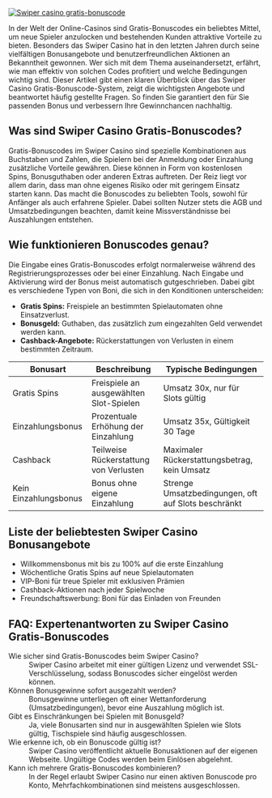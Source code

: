 [![Swiper casino gratis-bonuscode](https://123-caf.pages.dev/gitsignup.png)](https://vrmoo.ru/Bt82HjjY)

<p>In der Welt der Online-Casinos sind Gratis-Bonuscodes ein beliebtes Mittel, um neue Spieler anzulocken und bestehenden Kunden attraktive Vorteile zu bieten. Besonders das Swiper Casino hat in den letzten Jahren durch seine vielfältigen Bonusangebote und benutzerfreundlichen Aktionen an Bekanntheit gewonnen. Wer sich mit dem Thema auseinandersetzt, erfährt, wie man effektiv von solchen Codes profitiert und welche Bedingungen wichtig sind. Dieser Artikel gibt einen klaren Überblick über das Swiper Casino Gratis-Bonuscode-System, zeigt die wichtigsten Angebote und beantwortet häufig gestellte Fragen. So finden Sie garantiert den für Sie passenden Bonus und verbessern Ihre Gewinnchancen nachhaltig.</p>  <h2>Was sind Swiper Casino Gratis-Bonuscodes?</h2> <p>Gratis-Bonuscodes im Swiper Casino sind spezielle Kombinationen aus Buchstaben und Zahlen, die Spielern bei der Anmeldung oder Einzahlung zusätzliche Vorteile gewähren. Diese können in Form von kostenlosen Spins, Bonusguthaben oder anderen Extras auftreten. Der Reiz liegt vor allem darin, dass man ohne eigenes Risiko oder mit geringem Einsatz starten kann. Das macht die Bonuscodes zu beliebten Tools, sowohl für Anfänger als auch erfahrene Spieler. Dabei sollten Nutzer stets die AGB und Umsatzbedingungen beachten, damit keine Missverständnisse bei Auszahlungen entstehen.</p>  <h2>Wie funktionieren Bonuscodes genau?</h2> <p>Die Eingabe eines Gratis-Bonuscodes erfolgt normalerweise während des Registrierungsprozesses oder bei einer Einzahlung. Nach Eingabe und Aktivierung wird der Bonus meist automatisch gutgeschrieben. Dabei gibt es verschiedene Typen von Boni, die sich in den Konditionen unterscheiden:</p> <ul> <li><strong>Gratis Spins:</strong> Freispiele an bestimmten Spielautomaten ohne Einsatzverlust.</li> <li><strong>Bonusgeld:</strong> Guthaben, das zusätzlich zum eingezahlten Geld verwendet werden kann.</li> <li><strong>Cashback-Angebote:</strong> Rückerstattungen von Verlusten in einem bestimmten Zeitraum.</li> </ul>  <table> <thead> <tr> <th>Bonusart</th> <th>Beschreibung</th> <th>Typische Bedingungen</th> </tr> </thead> <tbody> <tr> <td>Gratis Spins</td> <td>Freispiele an ausgewählten Slot-Spielen</td> <td>Umsatz 30x, nur für Slots gültig</td> </tr> <tr> <td>Einzahlungsbonus</td> <td>Prozentuale Erhöhung der Einzahlung</td> <td>Umsatz 35x, Gültigkeit 30 Tage</td> </tr> <tr> <td>Cashback</td> <td>Teilweise Rückerstattung von Verlusten</td> <td>Maximaler Rückerstattungsbetrag, kein Umsatz</td> </tr> <tr> <td>Kein Einzahlungsbonus</td> <td>Bonus ohne eigene Einzahlung</td> <td>Strenge Umsatzbedingungen, oft auf Slots beschränkt</td> </tr> </tbody> </table>  <h2>Liste der beliebtesten Swiper Casino Bonusangebote</h2> <ul> <li>Willkommensbonus mit bis zu 100% auf die erste Einzahlung</li> <li>Wöchentliche Gratis Spins auf neue Spielautomaten</li> <li>VIP-Boni für treue Spieler mit exklusiven Prämien</li> <li>Cashback-Aktionen nach jeder Spielwoche</li> <li>Freundschaftswerbung: Boni für das Einladen von Freunden</li> </ul>  <h2>FAQ: Expertenantworten zu Swiper Casino Gratis-Bonuscodes</h2> <dl> <dt>Wie sicher sind Gratis-Bonuscodes beim Swiper Casino?</dt> <dd>Swiper Casino arbeitet mit einer gültigen Lizenz und verwendet SSL-Verschlüsselung, sodass Bonuscodes sicher eingelöst werden können.</dd>  <dt>Können Bonusgewinne sofort ausgezahlt werden?</dt> <dd>Bonusgewinne unterliegen oft einer Wettanforderung (Umsatzbedingungen), bevor eine Auszahlung möglich ist.</dd>  <dt>Gibt es Einschränkungen bei Spielen mit Bonusgeld?</dt> <dd>Ja, viele Bonusarten sind nur in ausgewählten Spielen wie Slots gültig, Tischspiele sind häufig ausgeschlossen.</dd>  <dt>Wie erkenne ich, ob ein Bonuscode gültig ist?</dt> <dd>Swiper Casino veröffentlicht aktuelle Bonusaktionen auf der eigenen Webseite. Ungültige Codes werden beim Einlösen abgelehnt.</dd>  <dt>Kann ich mehrere Gratis-Bonuscodes kombinieren?</dt> <dd>In der Regel erlaubt Swiper Casino nur einen aktiven Bonuscode pro Konto, Mehrfachkombinationen sind meistens ausgeschlossen.</dd> </dl>